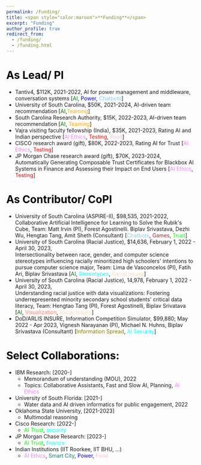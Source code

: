 ```yaml
---
permalink: /Funding/
title: <span style="color:maroon">**Funding**</span>
excerpt: "Funding"
author_profile: true
redirect_from: 
  - /funding/
  - /funding.html
---
```


<span style="color:black">**As Lead/  PI**</span>
======

* Tantiv4, $112K, 2021-2022, AI for power management and middleware, conversation systems [<span style="color:green">AI</span>, <span style="color:blue">Power</span>, <span style="color:skyblue">Chatbots</span>]
* University of South Carolina, $50K, 2021-2024, AI-driven team recommendation [<span style="color:green">AI</span>,<span style="color:orange">Teaming</span>]
* South Carolina Research Authority, $15K, 2022-2023, AI-driven team recommendation [<span style="color:green">AI</span>, <span style="color:orange">Teaming</span>]
* Vajra visiting faculty fellowship (India), $35K, 2021-2023, Rating AI and Indian perspective
       [<span style="color:violet">AI Ethics</span>, <span style="color:red">Testing</span>, <span style="color:pink">Food</span>]
* CISCO research award (gift), $80K, 2022-2023, Rating AI for Trust [<span style="color:violet">AI Ethics</span>, <span style="color:red">Testing</span>]
* JP Morgan Chase research award (gift), $70K, 2023-2024, Automatically Generating Composable Trust Certificates for Blackbox AI Systems in Finance and Assessing their Impact on End Users [<span style="color:violet">AI Ethics</span>, <span style="color:red">Testing</span>]

<span style="color:black">**As Contributor/ CoPI**</span>
======

* University of South Carolina (ASPIRE-II), $98,535, 2021-2022, Collaborative Artificial Intelligence 
       for Learning to Solve the Rubik's Cube, Team: Matt Irvin (PI), Forest Agostinelli. Biplav Srivastava, 
       Dezhi Wu, Hengtao Tang, Amit Sheth (Consultant) [<span style="color:skyblue">Chatbots</span>, <span style="color:brown">Games</span>, <span style="color:lime">Trust</span>]
* University of South Carolina (Racial Justice), $14,636, February 1, 2022 - April 30, 2023,    
       Intersectionality between race, gender, and computer science stereotypes influencing racially
       minoritized high schoolers' intentions to pursue computer science major, Team: Lima de Vasconcelos (PI),
       Fatih Ari,  Biplav Srivastava  [<span style="color:green">AI</span>, <span style="color:Cyan">Stereotypes</span>, <span style="color:Wheat">Racial Issues</span>]
* University of South Carolina (Racial Justice), 14,978, February 1, 2022 - April 30, 2023,  
       Understanding racial justice with data visualizations: Fostering underrepresented minority 
       secondary school students' critical data literacy, Team: Hengtao Tang (PI), Forest Agostinelli, 
       Biplav Srivatava [<span style="color:green">AI</span>, <span style="color:Salmon">Visualization</span>, <span style="color:Wheat">Racial Issues</span>]
* DoD/ARLIS INSURE, Information Competition Simulator, $99,880; May 2022 - Apr 2023, 
       Vignesh Narayanan (PI), Michael N. Huhns, Biplav Srivastava (Consultant) [<span style="color:Olive">Information Spread</span>, 
       <span style="color:Aqua">AI Security</span>]

<span style="color:black">**Select Collaborations:**</span>
======

  * IBM Research: [2020-]
      - Memorandum of understanding (MOU), 2022 
      - Topics: Collaborative Assistants, Fast and Slow AI, Planning, <span style="color:violet">AI Ethics</span>
  * University of South Florida: [2021-]
      - Water data and AI driven informatics for public engagement, 2022
  * Oklahoma State University, [2021-2023]
      - Multimodal reasoning
  * Cisco Research:  [2022-]
      - <span style="color:lime">AI Trust</span>, <span style="color:Aqua">security</span>
  * JP Morgan Chase Research:  [2023-]
      - <span style="color:lime">AI Trust</span>, <span style="color:Aqua">finance</span>
  * Indian Institutions (IIT Roorkee, IIT BHU, ...)
      - <span style="color:violet">AI Ethics</span>, <span style="color:teal">Smart City</span>, <span style="color:blue">Power</span>, <span style="color:pink">Food</span> 
